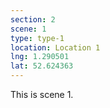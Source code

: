 ```yaml
---
section: 2
scene: 1
type: type-1
location: Location 1
lng: 1.290501
lat: 52.624363
---
```


This is scene 1.
